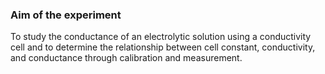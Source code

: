 ### Aim of the experiment
To study the conductance of an electrolytic solution using a conductivity cell and to determine the relationship between cell constant, conductivity, and conductance through calibration and measurement.
